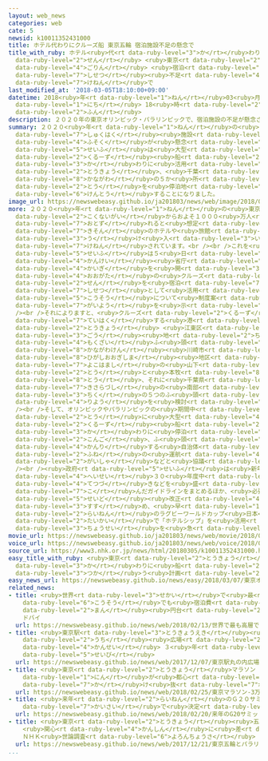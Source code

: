 ```yaml
---
layout: web_news
categories: web
cate: 5
newsid: k10011352431000
title: ホテル代わりにクルーズ船 東京五輪 宿泊施設不足の懸念で
title_with_ruby: ホテル<ruby>代<rt data-ruby-level="3">か</rt></ruby>わりに<ruby>クルーズ<rt data-ruby-level="2">くるーず</rt></ruby><ruby>船<rt
  data-ruby-level="2">せん</rt></ruby> <ruby>東京<rt data-ruby-level="2">とうきょう</rt></ruby><ruby>五輪<rt
  data-ruby-level="4">ごりん</rt></ruby> <ruby>宿泊<rt data-ruby-level="7">しゅくはく</rt></ruby><ruby>施設<rt
  data-ruby-level="7">しせつ</rt></ruby><ruby>不足<rt data-ruby-level="4">ぶそく</rt></ruby>の<ruby>懸念<rt
  data-ruby-level="7">けねん</rt></ruby>で
last_modified_at: '2018-03-05T18:10:00+09:00'
datetime: 2018<ruby>年<rt data-ruby-level="1">ねん</rt></ruby>03<ruby>月<rt data-ruby-level="1">がつ</rt></ruby>05<ruby>日<rt
  data-ruby-level="1">にち</rt></ruby> 18<ruby>時<rt data-ruby-level="2">じ</rt></ruby>10<ruby>分<rt
  data-ruby-level="2">ふん</rt></ruby>
description: ２０２０年の東京オリンピック・パラリンピックで、宿泊施設の不足が懸念されることから、政府は大型のクルーズ船をホテル代わりに活用しようと、東京、千葉、神奈川の５か所のふ頭を停泊地として検討することになりました。
summary: ２０２０<ruby>年<rt data-ruby-level="1">ねん</rt></ruby>の<ruby>東京<rt data-ruby-level="2">とうきょう</rt></ruby>オリンピック・パラリンピックで、<ruby>宿泊<rt
  data-ruby-level="7">しゅくはく</rt></ruby><ruby>施設<rt data-ruby-level="7">しせつ</rt></ruby>の<ruby>不足<rt
  data-ruby-level="4">ふそく</rt></ruby>が<ruby>懸念<rt data-ruby-level="7">けねん</rt></ruby>されることから、<ruby>政府<rt
  data-ruby-level="5">せいふ</rt></ruby>は<ruby>大型<rt data-ruby-level="4">おおがた</rt></ruby>の<ruby>クルーズ<rt
  data-ruby-level="2">くるーず</rt></ruby><ruby>船<rt data-ruby-level="2">せん</rt></ruby>をホテル<ruby>代<rt
  data-ruby-level="3">か</rt></ruby>わりに<ruby>活用<rt data-ruby-level="2">かつよう</rt></ruby>しようと、<ruby>東京<rt
  data-ruby-level="2">とうきょう</rt></ruby>、<ruby>千葉<rt data-ruby-level="3">ちば</rt></ruby>、<ruby>神奈川<rt
  data-ruby-level="8">かながわ</rt></ruby>の５か<ruby>所<rt data-ruby-level="3">しょ</rt></ruby>のふ<ruby>頭<rt
  data-ruby-level="2">とう</rt></ruby>を<ruby>停泊地<rt data-ruby-level="7">ていはくち</rt></ruby>として<ruby>検討<rt
  data-ruby-level="6">けんとう</rt></ruby>することになりました。
image_url: https://newswebeasy.github.io/ja201803/news/web/image/2018/03/05/K10011352431_1803051815_1803051816_01_02.jpg
more: ２０２０<ruby>年<rt data-ruby-level="1">ねん</rt></ruby>の<ruby>東京<rt data-ruby-level="2">とうきょう</rt></ruby>オリンピック・パラリンピックでは、<ruby>国内外<rt
  data-ruby-level="2">こくないがい</rt></ruby>からおよそ１０００<ruby>万人<rt data-ruby-level="2">まんにん</rt></ruby>が<ruby>訪<rt
  data-ruby-level="7">おとず</rt></ruby>れると<ruby>想定<rt data-ruby-level="3">そうてい</rt></ruby>され、<ruby>既存<rt
  data-ruby-level="7">きそん</rt></ruby>のホテルや<ruby>旅館<rt data-ruby-level="3">りょかん</rt></ruby>では<ruby>受<rt
  data-ruby-level="3">う</rt></ruby>け<ruby>入<rt data-ruby-level="3">い</rt></ruby>れきれないことが<ruby>懸念<rt
  data-ruby-level="7">けねん</rt></ruby>されています。<br /><br />これを<ruby>受<rt data-ruby-level="3">う</rt></ruby>けて<ruby>政府<rt
  data-ruby-level="5">せいふ</rt></ruby>は５<ruby>日<rt data-ruby-level="1">にち</rt></ruby>、<ruby>関係<rt
  data-ruby-level="4">かんけい</rt></ruby><ruby>省庁<rt data-ruby-level="6">しょうちょう</rt></ruby>による<ruby>会議<rt
  data-ruby-level="4">かいぎ</rt></ruby>を<ruby>開<rt data-ruby-level="3">ひら</rt></ruby>き、<ruby>大型<rt
  data-ruby-level="4">おおがた</rt></ruby>の<ruby>クルーズ<rt data-ruby-level="2">くるーず</rt></ruby><ruby>船<rt
  data-ruby-level="2">せん</rt></ruby>を<ruby>宿泊<rt data-ruby-level="7">しゅくはく</rt></ruby><ruby>施設<rt
  data-ruby-level="7">しせつ</rt></ruby>として<ruby>活用<rt data-ruby-level="2">かつよう</rt></ruby>する「ホテルシップ」<ruby>構想<rt
  data-ruby-level="5">こうそう</rt></ruby>について<ruby>制度案<rt data-ruby-level="5">せいどあん</rt></ruby>の<ruby>概要<rt
  data-ruby-level="7">がいよう</rt></ruby>を<ruby>示<rt data-ruby-level="5">しめ</rt></ruby>しました。<br
  /><br />それによりますと、<ruby>クルーズ<rt data-ruby-level="2">くるーず</rt></ruby><ruby>船<rt data-ruby-level="2">せん</rt></ruby>が<ruby>停泊<rt
  data-ruby-level="7">ていはく</rt></ruby>する<ruby>港<rt data-ruby-level="3">みなと</rt></ruby>として、<ruby>東京<rt
  data-ruby-level="2">とうきょう</rt></ruby> <ruby>江東区<rt data-ruby-level="7">こうとうく</rt></ruby>の１５<ruby>号<rt
  data-ruby-level="3">ごう</rt></ruby><ruby>地<rt data-ruby-level="2">ち</rt></ruby><ruby>木材<rt
  data-ruby-level="4">もくざい</rt></ruby>ふ<ruby>頭<rt data-ruby-level="2">とう</rt></ruby>、<ruby>神奈川県<rt
  data-ruby-level="8">かながわけん</rt></ruby><ruby>川崎市<rt data-ruby-level="7">かわさきし</rt></ruby>の<ruby>東扇島<rt
  data-ruby-level="8">ひがしおおぎしま</rt></ruby><ruby>地区<rt data-ruby-level="3">ちく</rt></ruby>、<ruby>横浜市<rt
  data-ruby-level="7">よこはまし</rt></ruby>の<ruby>山下<rt data-ruby-level="1">やました</rt></ruby>ふ<ruby>頭<rt
  data-ruby-level="2">とう</rt></ruby>と<ruby>本牧<rt data-ruby-level="8">ほんもく</rt></ruby>ふ<ruby>頭<rt
  data-ruby-level="8">とう</rt></ruby>、それに<ruby>千葉県<rt data-ruby-level="3">ちばけん</rt></ruby><ruby>木更津市<rt
  data-ruby-level="7">きさらづし</rt></ruby>の<ruby>南部<rt data-ruby-level="3">なんぶ</rt></ruby><ruby>地区<rt
  data-ruby-level="3">ちく</rt></ruby>の５つのふ<ruby>頭<rt data-ruby-level="2">とう</rt></ruby>の<ruby>利用<rt
  data-ruby-level="4">りよう</rt></ruby>を<ruby>検討<rt data-ruby-level="6">けんとう</rt></ruby>するとしています。<br
  /><br />そして、オリンピックやパラリンピックの<ruby>期間中<rt data-ruby-level="3">きかんちゅう</rt></ruby>、これらのふ<ruby>頭<rt
  data-ruby-level="2">とう</rt></ruby>に<ruby>大型<rt data-ruby-level="4">おおがた</rt></ruby>の<ruby>クルーズ<rt
  data-ruby-level="2">くるーず</rt></ruby><ruby>船<rt data-ruby-level="2">せん</rt></ruby>をホテル<ruby>代<rt
  data-ruby-level="3">か</rt></ruby>わりに<ruby>停泊<rt data-ruby-level="7">ていはく</rt></ruby>させることができるよう、<ruby>今後<rt
  data-ruby-level="2">こんご</rt></ruby>、ふ<ruby>頭<rt data-ruby-level="2">とう</rt></ruby>を<ruby>管理<rt
  data-ruby-level="4">かんり</rt></ruby>する<ruby>自治体<rt data-ruby-level="4">じちたい</rt></ruby>が<ruby>船<rt
  data-ruby-level="2">ふね</rt></ruby>の<ruby>運航<rt data-ruby-level="4">うんこう</rt></ruby><ruby>会社<rt
  data-ruby-level="2">がいしゃ</rt></ruby>などと<ruby>協議<rt data-ruby-level="4">きょうぎ</rt></ruby>していくということです。<br
  /><br /><ruby>政府<rt data-ruby-level="5">せいふ</rt></ruby>は<ruby>新年度<rt data-ruby-level="3">しんねんど</rt></ruby>・<ruby>平成<rt
  data-ruby-level="4">へいせい</rt></ruby>３０<ruby>年度中<rt data-ruby-level="3">ねんどちゅう</rt></ruby>に、<ruby>手続<rt
  data-ruby-level="4">てつづ</rt></ruby>きなどを<ruby>盛<rt data-ruby-level="7">も</rt></ruby>り<ruby>込<rt
  data-ruby-level="7">こ</rt></ruby>んだガイドラインをまとめるほか、<ruby>必要<rt data-ruby-level="4">ひつよう</rt></ruby>な<ruby>制度<rt
  data-ruby-level="5">せいど</rt></ruby><ruby>改正<rt data-ruby-level="4">かいせい</rt></ruby>も<ruby>進<rt
  data-ruby-level="3">すす</rt></ruby>め、<ruby>早<rt data-ruby-level="1">はや</rt></ruby>ければ<ruby>来年<rt
  data-ruby-level="2">らいねん</rt></ruby>のラグビーワールドカップ<ruby>日本<rt data-ruby-level="1">にっぽん</rt></ruby><ruby>大会<rt
  data-ruby-level="2">たいかい</rt></ruby>で「ホテルシップ」を<ruby>活用<rt data-ruby-level="2">かつよう</rt></ruby>できるよう<ruby>調整<rt
  data-ruby-level="3">ちょうせい</rt></ruby>を<ruby>急<rt data-ruby-level="3">いそ</rt></ruby>ぐことにしています。
movie_url: https://newswebeasy.github.io/ja201803/news/web/movie/2018/03/05/k10011352431_201803051927_201803051943.mp4
voice_url: https://newswebeasy.github.io/ja201803/news/web/voice/2018/03/05/k10011352431_201803051927_201803051943.mp3
source_url: https://www3.nhk.or.jp/news/html/20180305/k10011352431000.html
easy_title_with_ruby: <ruby>東京<rt data-ruby-level="2">とうきょう</rt></ruby>オリンピック ホテルの<ruby>代<rt
  data-ruby-level="3">か</rt></ruby>わりに<ruby>船<rt data-ruby-level="2">ふね</rt></ruby>を<ruby>使<rt
  data-ruby-level="3">つか</rt></ruby>う<ruby>計画<rt data-ruby-level="2">けいかく</rt></ruby>
easy_news_url: https://newswebeasy.github.io/news/easy/2018/03/07/東京オリンピック-ホテルの代わりに船を使う計画
related_news:
- title: <ruby>世界<rt data-ruby-level="3">せかい</rt></ruby>で<ruby>最<rt data-ruby-level="4">もっと</rt></ruby>も<ruby>高層<rt
    data-ruby-level="6">こうそう</rt></ruby>でも<ruby>宿泊費<rt data-ruby-level="7">しゅくはくひ</rt></ruby>は１<ruby>万<rt
    data-ruby-level="2">まん</rt></ruby><ruby>円台<rt data-ruby-level="2">えんだい</rt></ruby>のホテル
    ドバイ
  url: https://newswebeasy.github.io/news/web/2018/02/13/世界で最も高層でも宿泊費は1万円台のホテル-ドバイ
- title: <ruby>東京駅<rt data-ruby-level="3">とうきょうえき</rt></ruby><ruby>丸<rt data-ruby-level="2">まる</rt></ruby>の<ruby>内<rt
    data-ruby-level="2">うち</rt></ruby><ruby>広場<rt data-ruby-level="2">ひろば</rt></ruby>が<ruby>完成<rt
    data-ruby-level="4">かんせい</rt></ruby> ３<ruby>年<rt data-ruby-level="1">ねん</rt></ruby>がかりで<ruby>整備<rt
    data-ruby-level="5">せいび</rt></ruby>
  url: https://newswebeasy.github.io/news/web/2017/12/07/東京駅丸の内広場が完成-3年がかりで整備
- title: <ruby>東京<rt data-ruby-level="2">とうきょう</rt></ruby>マラソン ３<ruby>万<rt data-ruby-level="2">まん</rt></ruby>6000<ruby>人<rt
    data-ruby-level="1">にん</rt></ruby>が<ruby>都心<rt data-ruby-level="3">としん</rt></ruby>を<ruby>駆<rt
    data-ruby-level="7">か</rt></ruby>け<ruby>抜<rt data-ruby-level="7">ぬ</rt></ruby>ける
  url: https://newswebeasy.github.io/news/web/2018/02/25/東京マラソン-3万6000人が都心を駆け抜ける
- title: <ruby>来年<rt data-ruby-level="2">らいねん</rt></ruby>のＧ２０サミット <ruby>大阪<rt data-ruby-level="8">おおさか</rt></ruby><ruby>開催<rt
    data-ruby-level="7">かいさい</rt></ruby>で<ruby>決定<rt data-ruby-level="3">けってい</rt></ruby>
  url: https://newswebeasy.github.io/news/web/2018/02/20/来年のG20サミット-大阪開催で決定
- title: <ruby>東京<rt data-ruby-level="2">とうきょう</rt></ruby><ruby>五輪<rt data-ruby-level="4">ごりん</rt></ruby>とパラリンピック
    <ruby>関心<rt data-ruby-level="4">かんしん</rt></ruby>に<ruby>差<rt data-ruby-level="4">さ</rt></ruby>
    ＮＨＫ<ruby>世論調査<rt data-ruby-level="6">よろんちょうさ</rt></ruby>
  url: https://newswebeasy.github.io/news/web/2017/12/21/東京五輪とパラリンピック-関心に差-NHK世論調査
...
```

